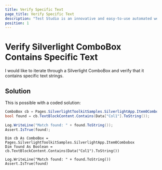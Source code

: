 ```yaml
---
title: Verify Specific Text
page_title: Verify Specific Text
description: "Test Studio is an innovative and easy-to-use automated web, WPF and load testing solution. Test Studio tests support essential technologies like ASP.NET AJAX, Silverlight, PHP and MVC. HTML5, Testing framework, functional testing, performance testing, load testing, exploratory testing, manual testing."
position: 1
---
```

# Verify Silverlight ComboBox Contains Specific Text

I would like to iterate through a Silverlight ComboBox and verify that it contains specific text strings.

## Solution

This is possible with a coded solution:

````C#
ComboBox cb = Pages.SilverlightToolkitSamples.SilverlightApp.Item0Combobox;
bool found = cb.TextBlockContent.Contains(Data["Col1"].ToString());
 
Log.WriteLine("Match found: " + found.ToString());
Assert.IsTrue(found);
````
````VB
Dim cb As ComboBox = Pages.SilverlightToolkitSamples.SilverlightApp.Item0Combobox
Dim found As Boolean = cb.TextBlockContent.Contains(Data("Col1").ToString())
 
Log.WriteLine("Match found: " + found.ToString())
Assert.IsTrue(found)
````